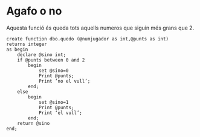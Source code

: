# Agafo o no

Aquesta funció és queda tots aquells numeros que siguin més grans que 2.

```
create function dbo.quedo (@numjugador as int,@punts as int)
returns integer
as begin
	declare @sino int;
	if @punts between 0 and 2
		begin
			set @sino=0
			Print @punts;
			Print ‘no el vull’;
		end;
	else 
		begin
			set @sino=1
			Print @punts;
			Print ‘el vull’;
		end;
	return @sino
end;
```
